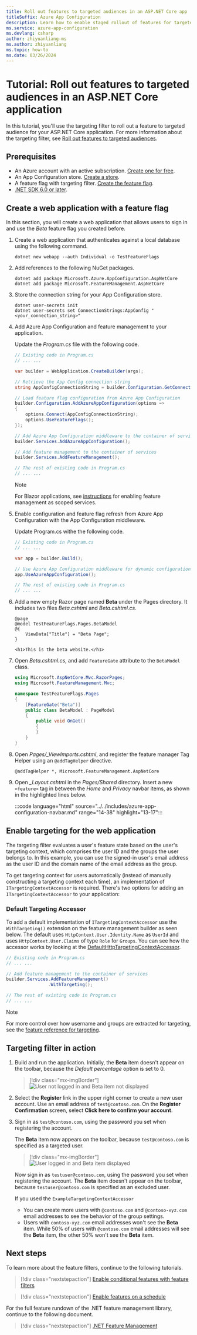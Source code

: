 ```yaml
---
title: Roll out features to targeted audiences in an ASP.NET Core app
titleSuffix: Azure App Configuration
description: Learn how to enable staged rollout of features for targeted audiences in an ASP.NET Core application.
ms.service: azure-app-configuration
ms.devlang: csharp
author: zhiyuanliang-ms
ms.author: zhiyuanliang
ms.topic: how-to
ms.date: 03/26/2024
---
```


# Tutorial: Roll out features to targeted audiences in an ASP.NET Core application

In this tutorial, you'll use the targeting filter to roll out a feature to targeted audience for your ASP.NET Core application. For more information about the targeting filter, see [Roll out features to targeted audiences](./howto-targetingfilter.md).

## Prerequisites

- An Azure account with an active subscription. [Create one for free](https://azure.microsoft.com/free/).
- An App Configuration store. [Create a store](./quickstart-azure-app-configuration-create.md#create-an-app-configuration-store).
- A feature flag with targeting filter. [Create the feature flag](./howto-targetingfilter.md).
- [.NET SDK 6.0 or later](https://dotnet.microsoft.com/download).

## Create a web application with a feature flag

In this section, you will create a web application that allows users to sign in and use the *Beta* feature flag you created before.

1. Create a web application that authenticates against a local database using the following command.

   ```dotnetcli
   dotnet new webapp --auth Individual -o TestFeatureFlags
   ```

1. Add references to the following NuGet packages.

    ```dotnetcli
    dotnet add package Microsoft.Azure.AppConfiguration.AspNetCore
    dotnet add package Microsoft.FeatureManagement.AspNetCore
    ```

1. Store the connection string for your App Configuration store.

    ```dotnetcli
    dotnet user-secrets init
    dotnet user-secrets set ConnectionStrings:AppConfig "<your_connection_string>"
    ```

1. Add Azure App Configuration and feature management to your application.

    Update the *Program.cs* file with the following code. 

    ``` C#
    // Existing code in Program.cs
    // ... ...

    var builder = WebApplication.CreateBuilder(args);

    // Retrieve the App Config connection string
    string AppConfigConnectionString = builder.Configuration.GetConnectionString("AppConfig") ?? throw new InvalidOperationException("Connection string 'AppConfig' not found."); ;

    // Load feature flag configuration from Azure App Configuration
    builder.Configuration.AddAzureAppConfiguration(options =>
    {
        options.Connect(AppConfigConnectionString);
        options.UseFeatureFlags();
    });

    // Add Azure App Configuration middleware to the container of services
    builder.Services.AddAzureAppConfiguration();

    // Add feature management to the container of services
    builder.Services.AddFeatureManagement();

    // The rest of existing code in Program.cs
    // ... ...
    ```

    > [!NOTE]
    > For Blazor applications, see [instructions](./faq.yml#how-to-enable-feature-management-in-blazor-applications-or-as-scoped-services-in--net-applications) for enabling feature management as scoped services.
    
1. Enable configuration and feature flag refresh from Azure App Configuration with the App Configuration middleware.

    Update Program.cs withe the following code.

    ``` C#
    // Existing code in Program.cs
    // ... ...
    
    var app = builder.Build();

    // Use Azure App Configuration middleware for dynamic configuration refresh
    app.UseAzureAppConfiguration();

    // The rest of existing code in Program.cs
    // ... ...
    ```

1. Add a new empty Razor page named **Beta** under the Pages directory. It includes two files *Beta.cshtml* and *Beta.cshtml.cs*.

    ``` cshtml
    @page
    @model TestFeatureFlags.Pages.BetaModel
    @{
        ViewData["Title"] = "Beta Page";
    }

    <h1>This is the beta website.</h1>
    ```

1. Open *Beta.cshtml.cs*, and add `FeatureGate` attribute to the `BetaModel` class.

    ``` C#
    using Microsoft.AspNetCore.Mvc.RazorPages;
    using Microsoft.FeatureManagement.Mvc;

    namespace TestFeatureFlags.Pages
    {
        [FeatureGate("Beta")]
        public class BetaModel : PageModel
        {
            public void OnGet()
            {
            }
        }
    }
    ```

1. Open *Pages/_ViewImports.cshtml*, and register the feature manager Tag Helper using an `@addTagHelper` directive.

    ``` cshtml
    @addTagHelper *, Microsoft.FeatureManagement.AspNetCore
    ```

1. Open *_Layout.cshtml* in the *Pages/Shared* directory. Insert a new `<feature>` tag in between the *Home* and *Privacy* navbar items, as shown in the highlighted lines below.

    :::code language="html" source="../../includes/azure-app-configuration-navbar.md" range="14-38" highlight="13-17":::

## Enable targeting for the web application

The targeting filter evaluates a user's feature state based on the user's targeting context, which comprises the user ID and the groups the user belongs to. In this example, you can use the signed-in user's email address as the user ID and the domain name of the email address as the group.

To get targeting context for users automatically (instead of manually constructing a targeting context each time), an implementation of `ITargetingContextAccessor` is required. There's two options for adding an `ITargetingContextAccessor` to your application:

### Default Targeting Accessor

To add a default implementation of `ITargetingContextAccessor` use the `WithTargeting()` extension on the feature management builder as seen below. The default uses `HttpContext.User.Identity.Name` as `UserId` and uses `HttpContext.User.Claims` of type `Role` for `Groups`. You can see how the accessor works by looking at the [DefaultHttpTargetingContextAccessor](https://github.com/microsoft/FeatureManagement-Dotnet/blob/main/src/Microsoft.FeatureManagement.AspNetCore/DefaultHttpTargetingContextAccessor.cs).

``` C#
// Existing code in Program.cs
// ... ...

// Add feature management to the container of services
builder.Services.AddFeatureManagement()
                .WithTargeting();

// The rest of existing code in Program.cs
// ... ...
```

> [!NOTE]
> For more control over how username and groups are extracted for targeting, see the [feature reference for targeting](./feature-management-dotnet-reference#itargetingcontextaccessor).

## Targeting filter in action

1. Build and run the application. Initially, the **Beta** item doesn't appear on the toolbar, because the _Default percentage_ option is set to 0.

    > [!div class="mx-imgBorder"]
    > ![User not logged in and Beta item not displayed](./media/feature-filters/beta-not-targeted-by-default.png)

1. Select the **Register** link in the upper right corner to create a new user account. Use an email address of `test@contoso.com`. On the **Register Confirmation** screen, select **Click here to confirm your account**.

1. Sign in as `test@contoso.com`, using the password you set when registering the account. 

    The **Beta** item now appears on the toolbar, because `test@contoso.com` is specified as a targeted user.

    > [!div class="mx-imgBorder"]
    > ![User logged in and Beta item displayed](./media/feature-filters/beta-targeted-by-user.png)

    Now sign in as `testuser@contoso.com`, using the password you set when registering the account. The **Beta** item doesn't appear on the toolbar, because `testuser@contoso.com` is specified as an excluded user.

    If you used the `ExampleTargetingContextAccessor`
    
    * You can create more users with `@contoso.com` and `@contoso-xyz.com` email addresses to see the behavior of the group settings.
    * Users with `contoso-xyz.com` email addresses won't see the **Beta** item. While 50% of users with `@contoso.com` email addresses will see the **Beta** item, the other 50% won't see the **Beta** item.

## Next steps

To learn more about the feature filters, continue to the following tutorials.

> [!div class="nextstepaction"]
> [Enable conditional features with feature filters](./howto-feature-filters.md)

> [!div class="nextstepaction"]
> [Enable features on a schedule](./howto-timewindow-filter-aspnet-core.md)

For the full feature rundown of the .NET feature management library, continue to the following document.

> [!div class="nextstepaction"]
> [.NET Feature Management](./feature-management-dotnet-reference.md)
